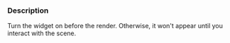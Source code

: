 ### Description

Turn the widget on before the render. Otherwise, it won't appear until you interact with the scene.
